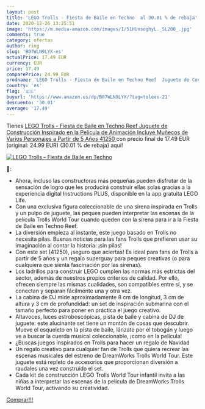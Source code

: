 ```yaml
---
layout: post
title: 'LEGO Trolls - Fiesta de Baile en Techno  al 30.01 % de rebaja'
date: 2020-12-26 13:25:51
image: 'https://m.media-amazon.com/images/I/51HUnsoghyL._SL200_.jpg'
comments: true
category: ofertas
author: ring
slug: 'B07WLN9LYX-es'
actualPrice: 17.49 EUR
currency: EUR
price: 17.49
comparePrice: 24.99 EUR
prodname: 'LEGO Trolls - Fiesta de Baile en Techno Reef  Juguete de Construcción Inspirado en la Película de Animación  Incluye Muñecos de Varios Personajes  a Partir de 5 Años  41250 '
country: 'es'
flag: '🇪🇸'
buyurl: 'https://www.amazon.es/dp/B07WLN9LYX/?tag=tolees-21'
descuento: '30.01'
average: '17.49'
---
```


Tienes [LEGO Trolls - Fiesta de Baile en Techno Reef  Juguete de Construcción Inspirado en la Película de Animación  Incluye Muñecos de Varios Personajes  a Partir de 5 Años  41250 ](https://www.amazon.es/dp/B07WLN9LYX/?tag=tolees-21) con precio final de  17.49 EUR (original: 24.99 EUR) (30.01 %  de rebaja) aqui!

[![LEGO Trolls - Fiesta de Baile en Techno ](https://m.media-amazon.com/images/I/51HUnsoghyL._SL200_.jpg)](https://www.amazon.es/dp/B07WLN9LYX/?tag=tolees-21)

🔎:

- Ahora, incluso las constructoras más pequeñas pueden disfrutar de la sensación de logro que les producirá construir ellas solas gracias a la experiencia digital Instructions PLUS, disponible en la app gratuita LEGO Life.
- Con una exclusiva figura coleccionable de una sirena inspirada en Trolls y un pulpo de juguete, las peques pueden interpretar las escenas de la película Trolls World Tour cuando queden con la sirena para ir a la Fiesta de Baile en Techno Reef.
- La diversión empieza al instante, este juego basado en Trolls no necesita pilas. Buenas noticias para las fans Trolls que prefieren usar su imaginación al contar la historia: ¡sin pilas!
- Con este set (41250), ¡seguro que aciertas! Es ideal para fans de Trolls a partir de 5 años y un regalo superguay para peques creativas (o para cualquiera que sienta fascinación por las sirenas).
- Los ladrillos para construir LEGO cumplen las normas más estrictas del sector, además de nuestros propios criterios de calidad. Por ello, ofrecen siempre las mismas cualidades, son compatibles entre sí, y se conectan y separan fácilmente una y otra vez.
- La cabina de DJ mide aproximadamente 8 cm de longitud, 3 cm de altura y 3 cm de profundidad: un set de inspiración submarina con el tamaño perfecto para poner en práctica el juego creativo.
- Altavoces, luces estroboscópicas, pista de baile y cabina de DJ de juguete: este alucinante set tiene un montón de cosas que descubrir. Mueve el esqueleto en la pista de baile, lánzate por el tobogán y luego ve a buscar la cuerda musical coleccionable, ¡como en la película!
- ¿Buscas juegos inspirados en Trolls para hacer un regalo de Navidad
- Un regalo creativo para cualquier fan de Trolls que quiera recrear las escenas musicales del estreno de DreamWorks Trolls World Tour. Este juguete está repleto de accesorios que proporcionan diversión a raudales una vez construido el set.
- Cada kit de construcción LEGO Trolls World Tour infantil invita a las niñas a interpretar las escenas de la película de DreamWorks Trolls World Tour, activando su creatividad.

[Comprar!!!](https://www.amazon.es/dp/B07WLN9LYX/?tag=tolees-21)
